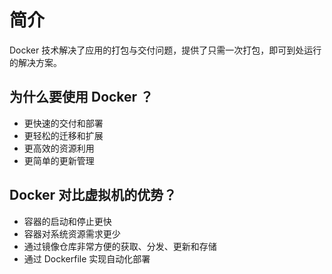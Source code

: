 # 简介

Docker 技术解决了应用的打包与交付问题，提供了只需一次打包，即可到处运行的解决方案。

## 为什么要使用 Docker ？

- 更快速的交付和部署
- 更轻松的迁移和扩展
- 更高效的资源利用
- 更简单的更新管理

## Docker 对比虚拟机的优势？

- 容器的启动和停止更快
- 容器对系统资源需求更少
- 通过镜像仓库非常方便的获取、分发、更新和存储
- 通过 Dockerfile 实现自动化部署